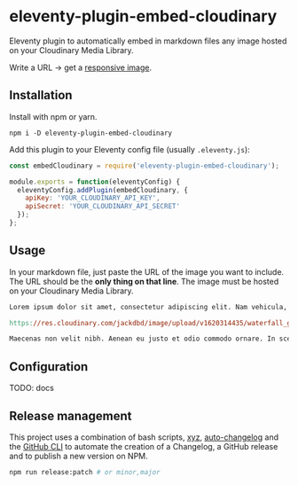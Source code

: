 # eleventy-plugin-embed-cloudinary

Eleventy plugin to automatically embed in markdown files any image hosted on your Cloudinary Media Library.

Write a URL → get a [responsive image](https://developer.mozilla.org/en-US/docs/Learn/HTML/Multimedia_and_embedding/Responsive_images).

## Installation

Install with npm or yarn.

```shell
npm i -D eleventy-plugin-embed-cloudinary
```

Add this plugin to your Eleventy config file (usually `.eleventy.js`):

```js
const embedCloudinary = require('eleventy-plugin-embed-cloudinary');

module.exports = function(eleventyConfig) {
  eleventyConfig.addPlugin(embedCloudinary, {
    apiKey: 'YOUR_CLOUDINARY_API_KEY',
    apiSecret: 'YOUR_CLOUDINARY_API_SECRET'
  });
};
```

## Usage

In your markdown file, just paste the URL of the image you want to include. The URL should be the **only thing on that line**. The image must be hosted on your Cloudinary Media Library.

```mk
Lorem ipsum dolor sit amet, consectetur adipiscing elit. Nam vehicula, elit vel condimentum porta, purus.

https://res.cloudinary.com/jackdbd/image/upload/v1620314435/waterfall_google_chrome_bp672m.png

Maecenas non velit nibh. Aenean eu justo et odio commodo ornare. In scelerisque sapien at.
```

## Configuration

TODO: docs

## Release management

This project uses a combination of bash scripts, [xyz](https://github.com/davidchambers/xyz), [auto-changelog](https://github.com/cookpete/auto-changelog) and the [GitHub CLI](https://github.com/cli/cli) to automate the creation of a Changelog, a GitHub release and to publish a new version on NPM.

```sh
npm run release:patch # or minor,major
```

